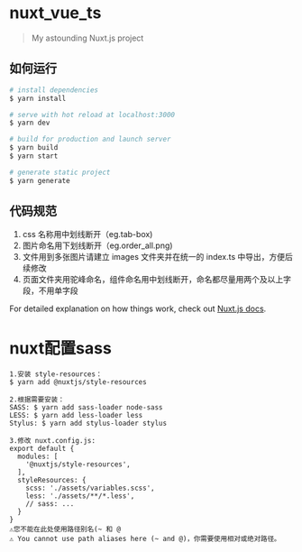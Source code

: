 # nuxt_vue_ts

> My astounding Nuxt.js project

## 如何运行

``` bash
# install dependencies
$ yarn install

# serve with hot reload at localhost:3000
$ yarn dev

# build for production and launch server
$ yarn build
$ yarn start

# generate static project
$ yarn generate
```

## 代码规范

1. css 名称用中划线断开（eg.tab-box)
2. 图片命名用下划线断开（eg.order_all.png)
3. 文件用到多张图片请建立 images 文件夹并在统一的 index.ts 中导出，方便后续修改
4. 页面文件夹用驼峰命名，组件命名用中划线断开，命名都尽量用两个及以上字段，不用单字段

For detailed explanation on how things work, check out [Nuxt.js docs](https://nuxtjs.org).


# nuxt配置sass
```
1.安装 style-resources：
$ yarn add @nuxtjs/style-resources

2.根据需要安装：
SASS: $ yarn add sass-loader node-sass
LESS: $ yarn add less-loader less
Stylus: $ yarn add stylus-loader stylus

3.修改 nuxt.config.js:
export default {
  modules: [
    '@nuxtjs/style-resources',
  ],
  styleResources: {
    scss: './assets/variables.scss',
    less: './assets/**/*.less',
    // sass: ...
  }
}
⚠️您不能在此处使用路径别名(~ 和 @
⚠️ You cannot use path aliases here (~ and @)，你需要使用相对或绝对路径。
```
